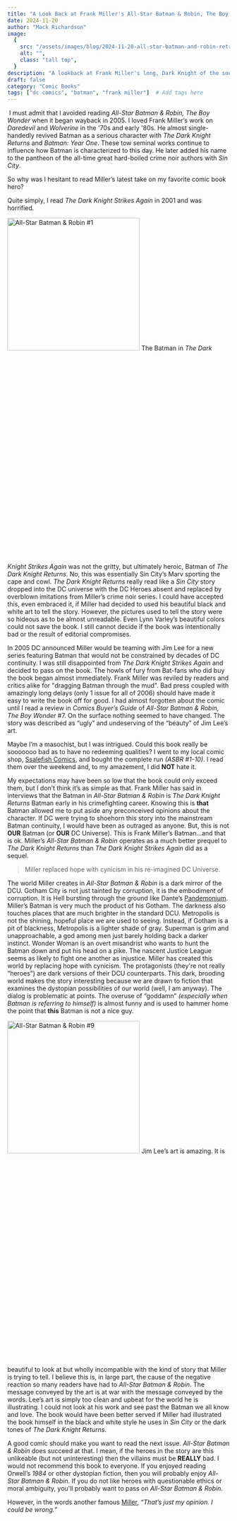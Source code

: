 ```yaml
---
title: "A Look Back at Frank Miller's All-Star Batman & Robin, The Boy Wonder"
date: 2024-11-20
author: "Mack Richardson"
image:
  {
    src: "/assets/images/blog/2024-11-20-all-star-batman-and-robin-retrospective/all-star-batman.webp",
    alt: "",
    class: "tall top",
  }
description: "A lookback at Frank Miller's long, Dark Knight of the soul."
draft: false
category: "Comic Books"
tags: ["dc comics", "batman", "frank miller"]  # Add tags here
---
```


<img src="/assets/images/blog/2024-11-20-all-star-batman-and-robin-retrospective/batman-and-robin.jpg" class="round" alt="" /> I must admit that I avoided reading _All-Star Batman & Robin, The Boy Wonder_ when it began wayback in 2005. I loved Frank Miller’s work on _Daredevil_ and _Wolverine_ in the '70s and early '80s. He almost single-handedly revived Batman as a serious character with _The Dark Knight Returns_ and _Batman: Year One_. These tow seminal works continue to influence how Batman is characterized to this day. He later added his name to the pantheon of the all-time great hard-boiled crime noir authors with _Sin City_. 

So why was I hesitant to read Miller’s latest take on my favorite comic book hero?

Quite simply, I read _The Dark Knight Strikes Again_ in 2001 and was horrified.

<img src="/assets/images/blog/2024-11-20-all-star-batman-and-robin-retrospective/ASBR-1-2.jpg" class="float right" alt="All-Star Batman & Robin #1" /> The Batman in _The Dark Knight Strikes Again_ was not the gritty, but ultimately heroic, Batman of _The Dark Knight Returns_. No, this was essentially Sin City’s Marv sporting the cape and cowl. _The Dark Knight Returns_ really read like a _Sin City_ story dropped into the DC universe with the DC Heroes absent and replaced by overblown imitations from Miller’s crime noir series. I could have accepted this, even embraced it, if Miller had decided to used his beautiful black and white art to tell the story. However, the pictures used to tell the story were so hideous as to be almost unreadable. Even Lynn Varley’s beautiful colors could not save the book. I still cannot decide if the book was intentionally bad or the result of editorial compromises.

In 2005 DC announced Miller would be teaming with Jim Lee for a new series featuring Batman that would not be constrained by decades of DC continuity. I was still disappointed from _The Dark Knight Strikes Again_ and decided to pass on the book. The howls of fury from Bat-fans who did buy the book began almost immediately. Frank Miller was reviled by readers and critics alike for "dragging Batman through the mud". Bad press coupled with amazingly long delays (only 1 issue for all of 2006) should have made it easy to write the book off for good. I had almost forgotten about the comic until I read a review in _Comics Buyer’s Guide_ of _All-Star Batman & Robin, The Boy Wonder_ #7. On the surface nothing seemed to have changed. The story was described as “ugly” and undeserving of the “beauty” of Jim Lee’s art.

Maybe I’m a masochist, but I was intrigued. Could this book really be sooooooo bad as to have no redeeming qualities? I went to my local comic shop, <a href="http://www.ssalefish.com" target="_blank">Ssalefish Comics</a>, and bought the complete run _(ASBR #1-10)_. I read them over the weekend and, to my amazement, I did **NOT** hate it.

My expectations may have been so low that the book could only exceed them, but I don’t think it’s as simple as that. Frank Miller has said in interviews that the Batman in _All-Star Batman & Robin_ is _The Dark Knight Returns_ Batman early in his crimefighting career. Knowing this is **that** Batman allowed me to put aside any preconceived opinions about the character. If DC were trying to shoehorn this story into the mainstream Batman continuity, I would have been as outraged as anyone. But, this is not **OUR** Batman (or **OUR** DC Universe). This is Frank Miller’s Batman...and that is ok. Miller’s _All-Star Batman & Robin_ operates as a much better prequel to _The Dark Knight Returns_ than _The Dark Knight Strikes Again_ did as a sequel.

<blockquote class="float right">Miller replaced hope with cynicism in his re-imagined DC Universe.</blockquote>

The world Miller creates in _All-Star Batman & Robin_ is a dark mirror of the DCU. Gotham City is not just tainted by corruption, it is the embodiment of corruption. It is Hell bursting through the ground like Dante’s <a href="http://en.wikipedia.org/wiki/Pand%C3%A6monium_%28Paradise_Lost%29" target="_blank">Pandemonium</a>. Miller’s Batman is very much the product of his Gotham. The darkness also touches places that are much brighter in the standard DCU. Metropolis is not the shining, hopeful place we are used to seeing. Instead, if Gotham is a pit of blackness, Metropolis is a lighter shade of gray. Superman is grim and unapproachable, a god among men just barely holding back a darker instinct. Wonder Woman is an overt misandrist who wants to hunt the Batman down and put his head on a pike. The nascent Justice League seems as likely to fight one another as injustice. Miller has created this world by replacing hope with cynicism. The protagonists (they're not really “heroes”) are dark versions of their DCU counterparts. This dark, brooding world makes the story interesting because we are drawn to fiction that examines the dystopian possibilities of our world (well, I am anyway). The dialog is problematic at points. The overuse of “goddamn” _(especially when Batman is referring to himself)_ is almost funny and is used to hammer home the point that **this** Batman is not a nice guy.

<img src="/assets/images/blog/2024-11-20-all-star-batman-and-robin-retrospective/ASBR-9.jpg" class="float" alt="All-Star Batman & Robin #9" /> Jim Lee’s art is amazing. It is beautiful to look at but wholly incompatible with the kind of story that Miller is trying to tell. I believe this is, in large part, the cause of the negative reaction so many readers have had to _All-Star Batman & Robin_. The message conveyed by the art is at war with the message conveyed by the words. Lee’s art is simply too clean and upbeat for the world he is illustrating. I could not look at his work and see past the Batman we all know and love. The book would have been better served if Miller had illustrated the book himself in the black and white style he uses in _Sin City_ or the dark tones of _The Dark Knight Returns_.

A good comic should make you want to read the next issue. _All-Star Batman & Robin_ does succeed at that. I mean, if the heroes in the story are this unlikeable (but not uninteresting) then the villains must be **REALLY** bad. I would not recommend this book to everyone. If you enjoyed reading Orwell’s _1984_ or other dystopian fiction, then you will probably enjoy _All-Star Batman & Robin_. If you do not like heroes with questionable ethics or moral ambiguity, you'll probably want to pass on _All-Star Batman & Robin_.

However, in the words another famous <a href="http://en.wikipedia.org/wiki/Dennis_Miller" target="_blank">Miller</a>, <cite title="Dennis Miller">“That’s just my opinion. I could be wrong.”</cite>

<style>
  img.float {
    width: max(20%, 300px);
  }
  img.round {
    object-position: center 0;
  }
</style>